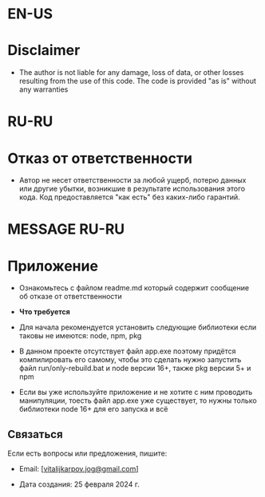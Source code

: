 # EN-US
# **Disclaimer**

- The author is not liable for any damage, loss of data, or other losses resulting from the use of this code. The code is provided "as is" without any warranties

# RU-RU
# **Отказ от ответственности**
- Автор не несет ответственности за любой ущерб, потерю данных или другие убытки, возникшие в результате использования этого кода. Код предоставляется "как есть" без каких-либо гарантий.

# MESSAGE RU-RU
# Приложение

- Ознакомьтесь с файлом readme.md который содержит сообщение об отказе от ответственности

- **Что требуется**
  
- Для начала рекомендуется установить следующие библиотеки если таковы не имеются: node, npm, pkg

- В данном проекте отсутствует файл app.exe поэтому придётся компилировать его самому, чтобы это сделать нужно запустить файл run/only-rebuild.bat и node версии 16+, также pkg версии 5+ и npm
  
- Если вы уже используйте приложение и не хотите с ним проводить манипуляции, тоесть файл app.exe уже существует, то нужны только библиотеки node 16+ для его запуска и всё
  
## Связаться

Если есть вопросы или предложения, пишите:

- Email: [vitalijkarpov.jog@gmail.com]

- Дата создания: 25 февраля 2024 г.

